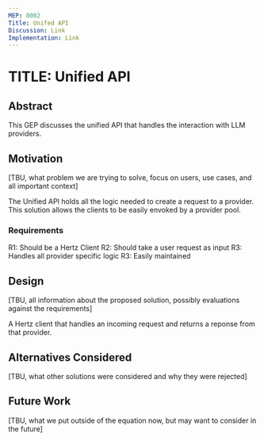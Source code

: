 ```yaml
---
MEP: 0002
Title: Unifed API
Discussion: Link
Implementation: Link
---
```


# TITLE: Unified API

## Abstract

This GEP discusses the unified API that handles the interaction with LLM providers.

## Motivation

[TBU, what problem we are trying to solve, focus on users, use cases, and all important context]

The Unified API holds all the logic needed to create a request to a provider. This solution allows the clients to be easily
envoked by a provider pool.


### Requirements


R1: Should be a Hertz Client
R2: Should take a user request as input
R3: Handles all provider specific logic
R3: Easily maintained


## Design

[TBU, all information about the proposed solution, possibly evaluations against the requirements]

A Hertz client that handles an incoming request and returns a reponse from that provider.

## Alternatives Considered

[TBU, what other solutions were considered and why they were rejected]

## Future Work

[TBU, what we put outside of the equation now, but may want to consider in the future]
